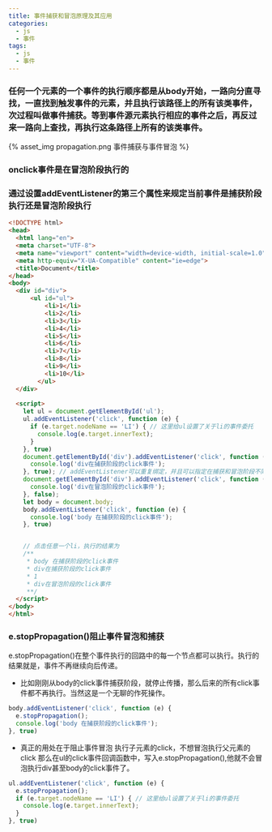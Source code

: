 ```yaml
---
title: 事件捕获和冒泡原理及其应用
categories: 
  - js
  - 事件
tags:
  - js
  - 事件
---
```

### 任何一个元素的一个事件的执行顺序都是从body开始，一路向分直寻找，一直找到触发事件的元素，并且执行该路径上的所有该类事件，次过程叫做事件捕获。等到事件源元素执行相应的事件之后，再反过来一路向上查找，再执行这条路径上所有的该类事件。
<!-- more -->
{% asset_img propagation.png 事件捕获与事件冒泡 %}
### onclick事件是在冒泡阶段执行的

### 通过设置addEventListener的第三个属性来规定当前事件是捕获阶段执行还是冒泡阶段执行
```html
<!DOCTYPE html>
<head>
  <html lang="en">
  <meta charset="UTF-8">
  <meta name="viewport" content="width=device-width, initial-scale=1.0">
  <meta http-equiv="X-UA-Compatible" content="ie=edge">
  <title>Document</title>
</head>
<body>
  <div id="div">
      <ul id="ul">
          <li>1</li>
          <li>2</li>
          <li>3</li>
          <li>4</li>
          <li>5</li>
          <li>6</li>
          <li>7</li>
          <li>8</li>
          <li>9</li>
          <li>10</li>
        </ul>
  </div>
  
  <script>
    let ul = document.getElementById('ul');
    ul.addEventListener('click', function (e) {
      if (e.target.nodeName == 'LI') { // 这里给ul设置了关于li的事件委托
        console.log(e.target.innerText);
      }
    }, true)
    document.getElementById('div').addEventListener('click', function (e) {
      console.log('div在捕获阶段的click事件');
    }, true); // addEventListener可以重复绑定，并且可以指定在捕获和冒泡阶段不同的回调函数
    document.getElementById('div').addEventListener('click', function (e) {
      console.log('div在冒泡阶段的click事件');
    }, false);
    let body = document.body;
    body.addEventListener('click', function (e) {
      console.log('body 在捕获阶段的click事件');
    }, true)


    // 点击任意一个li，执行的结果为
    /**
     * body 在捕获阶段的click事件
     * div在捕获阶段的click事件
     * 1
     * div在冒泡阶段的click事件
     **/
  </script>
</body>
</html>
```
### e.stopPropagation()阻止事件冒泡和捕获
e.stopPropagation()在整个事件执行的回路中的每一个节点都可以执行。执行的结果就是，事件不再继续向后传递。
+ 比如刚刚从body的click事件捕获阶段，就停止传播，那么后来的所有click事件都不再执行。当然这是一个无聊的作死操作。
```javascript
body.addEventListener('click', function (e) {
  e.stopPropagation();
  console.log('body 在捕获阶段的click事件');
}, true)
```
+ 真正的用处在于阻止事件冒泡
执行子元素的click，不想冒泡执行父元素的click
那么在ul的click事件回调函数中，写入e.stopPropagation(),他就不会冒泡执行div甚至body的click事件了。
```javascript
ul.addEventListener('click', function (e) {
  e.stopPropagation();
  if (e.target.nodeName == 'LI') { // 这里给ul设置了关于li的事件委托
    console.log(e.target.innerText);
  }
}, true)
```